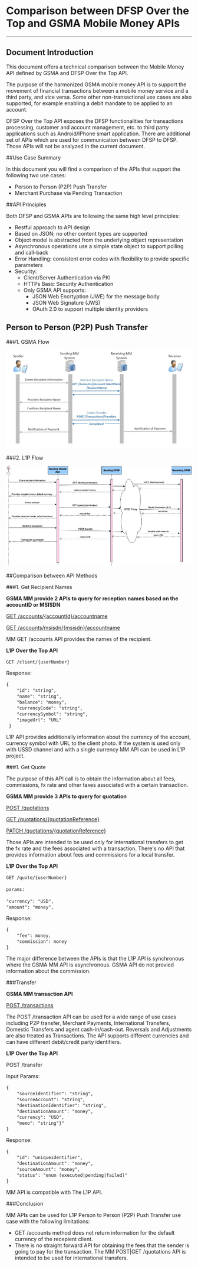 # Comparison between DFSP Over the Top and GSMA Mobile Money APIs




----------


## Document Introduction



This document offers a technical comparison between the Mobile Money API defined by GSMA and DFSP Over the Top API.


The purpose of the harmonized GSMA mobile money API is to support the movement of financial transactions between a mobile money service and a third party, and vice versa. Some other non-transactional use cases are also supported, for example enabling a debit mandate to be applied to an account.


DFSP Over the Top API exposes the DFSP functionalities for transactions processing, customer and account management, etc. to third party applications such as Android/IPhone smart application. There are additional set of APIs which are used for communication between DFSP to DFSP. Those APIs will not be analyzed in the current document.


##Use Case Summary



In this document you will find a comparison of the APIs that support the following two use cases:

- Person to Person (P2P) Push Transfer
- Merchant Purchase via Pending Transaction




##API Principles



Both DFSP and GSMA APIs are following the same high level principles:

 - Restful approach to API design
 - Based on JSON; no other content types are supported
 - Object model is abstracted from the underlying object representation
 - Asynchronous operations use a simple state object to support polling and call-back
 - Error Handling: consistent error codes with flexibility to provide specific parameters
 - Security:
	 - Client/Server Authentication via PKI
	 - HTTPs Basic Security Authentication
	 - Only GSMA API supports:
		 - JSON Web Encrtyption (JWE) for the message body
		 - JSON Web Signature (JWS)
		 - OAuth 2.0 to support multiple identity providers
		 

## Person to Person (P2P) Push Transfer

###1. GSMA Flow




![](./GSMAPushTransfer.jpg)













###2. L1P Flow



![](./L1PPushTransfer.jpg)








##Comparison between API Methods

###1. Get Recipient Names

**GSMA MM provide 2 APIs to query for reception names based on the accountID or MSISDN**

[GET /accounts/{accountId}/accountname](https://gsma-harmonisation.symbox.com/swagger/#!/default/get_accounts_accountId_accountname)

[GET /accounts/msisdn/{msisdn}/accountname](https://gsma-harmonisation.symbox.com/swagger/#!/default/get_accounts_msisdn_msisdn_accountname)
    
MM GET /accounts API provides the names of the recipient. 

    

**L1P Over the Top API**

    GET /client/{userNumber}

Response:


    {
	    "id": "string",
	    "name": "string",
	    "balance": "money",
	    "currencyCode": "string",
	    "currencySymbol": "string",
    	"imageUrl": "URL"
     }
    
L1P API provides additionally information about the currency of the account, currency symbol with URL to the client photo. If the system is used only with USSD channel and with a single currency MM API can be used in L1P project.









###1. Get Quote

The purpose of this API call is to obtain the information about all fees, commissions, fx rate and other taxes associated with a certain transaction.   


**GSMA MM provide 3 APIs to query for quotation**

[POST /quotations](https://gsma-harmonisation.symbox.com/swagger/#!/default/post_quotations)

[GET /quotations/{quotationReference}](https://gsma-harmonisation.symbox.com/swagger/#!/default/get_quotations_quotationReference)

[PATCH /quotations/{quotationReference}](https://gsma-harmonisation.symbox.com/swagger/#!/default/patch_quotations_quotationReference)


Those APIs are intended to be used only for international transfers to get the fx rate and the fees associated with a transaction. There's no API that provides information about fees and commissions for a local transfer. 






**L1P Over the Top API**


    GET /quote/{userNumber}
    
    params:

    "currency": "USD",
    "amount": "money",


Response:

	{
    	"fee": money,
    	"commission": money
    }


The major difference between the APIs is that the L1P API is synchronous where the GSMA MM API is asynchronous. GSMA API do not provied information about the commission. 


###Transfer


**GSMA MM transaction API**


[POST /transactions](https://gsma-harmonisation.symbox.com/swagger/#!/default/post_transactions)

The POST /transaction API can be used for a wide range of use cases including P2P transfer, Merchant Payments, International Transfers, Domestic Transfers and agent cash-in/cash-out. Reversals and Adjustments are also treated as Transactions.
The API supports different currencies and can have different debit/credit party identifiers.


**L1P Over the Top API**



POST /transfer

Input Params:

	{
    	"sourceIdentifier": "string",
      	"sourceAccount": "string",
      	"destinationIdentifier": "string",
      	"destinationAmount": "money",
      	"currency": "USD",
      	"memo": "string"}"
    }
    

Response:

    {
      	"id": "uniqueidentifier",
  		"destinationAmount": "money",
  		"sourceAmount": "money",
      	"status": "enum (executed|pending|failed)"
    }


MM API is compatible with The L1P API.


###Conclusion

MM APIs can be used for L1P Person to Person (P2P) Push Transfer use case with the following limitations:

- GET /accounts method does not return information for the default currency of the recepient client.
- There is no straight forward API for obtaining the fees that the sender is going to pay for the transaction. The MM POST|GET /quotations API is intended to be used for international transfers. 

